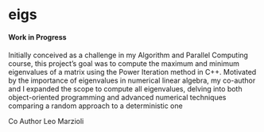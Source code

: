 # eigs

#### Work in Progress

#### 
Initially conceived as a challenge in my Algorithm and
Parallel Computing course, this project’s goal was to compute the maximum and minimum
eigenvalues of a matrix using the Power Iteration method in C++. Motivated by the
importance of eigenvalues in numerical linear algebra, my co-author and I expanded the
scope to compute all eigenvalues, delving into both object-oriented programming and
advanced numerical techniques comparing a random approach to a deterministic one

Co Author Leo Marzioli

